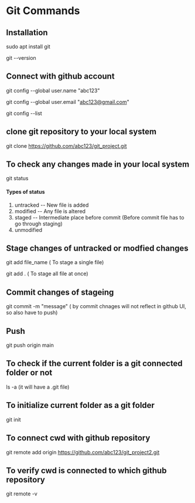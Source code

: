 # Git Commands

## Installation
sudo apt install git

git --version

## Connect with github account
git config --global user.name "abc123"

git config --global user.email "abc123@gmail.com"

git config --list

## clone git repository to your local system
git clone https://github.com/abc123/git_project.git

## To check any changes made in your local system
git status

#### Types of status
1. untracked -- New file is added
2. modified -- Any file is altered
3. staged -- Intermediate place before commit (Before commit file has to go through staging)
4. unmodified

## Stage changes of untracked or modfied changes
git add file_name  ( To stage a single file)

git add .  ( To stage all file at once)

## Commit changes of stageing
git commit -m "message" ( by commit chnages will not reflect in github UI, so also have to push)

## Push 
git push origin main

## To check if the current folder is a git connected folder or not
ls -a  (it will have a .git file)

## To initialize current folder as a git folder
git init

## To connect cwd with github repository
git remote add origin https://github.com/abc123/git_project2.git

## To verify cwd is connected to which github repository
git remote -v
